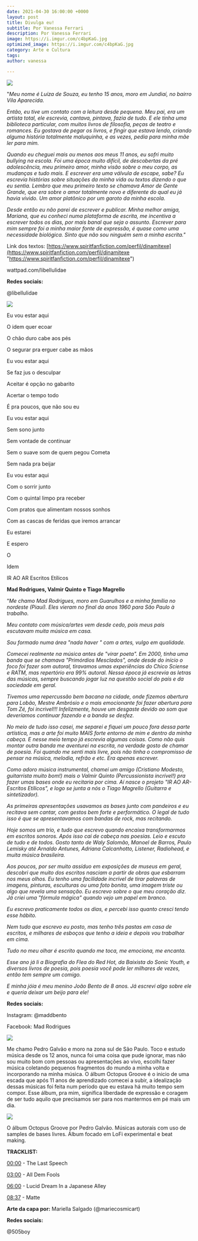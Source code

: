 ```yaml
---
date: 2021-04-30 16:00:00 +0000
layout: post
title: Divulga eu!
subtitle: Por Vanessa Ferrari
description: Por Vanessa Ferrari
image: https://i.imgur.com/c4bpKaG.jpg
optimized_image: https://i.imgur.com/c4bpKaG.jpg
category: Arte e Cultura
tags: 
author: vanessa

---
```

![](https://i.imgur.com/oKfMABW.jpg)

"_Meu nome é Luíza de Souza, eu tenho 15 anos, moro em Jundiaí, no bairro Vila Aparecida._

_Então, eu tive um contato com a leitura desde pequena. Meu pai, era um artista total, ele escrevia, cantava, pintava, fazia de tudo. E ele tinha uma biblioteca particular, com muitos livros de filosofia, peças de teatro e romances. Eu gostava de pegar os livros, e fingir que estava lendo, criando alguma história totalmente maluquinha, e as vezes, pedia para minha mãe ler para mim._

_Quando eu cheguei mais ou menos aos meus 11 anos, eu sofri muito bullying na escola. Foi uma época muito difícil, de descobertas da pré adolescência, meu primeiro amor, minha visão sobre o meu corpo, as mudanças e tudo mais. E escrever era uma válvula de escape, sabe? Eu escrevia histórias sobre situações da minha vida ou textos dizendo o que eu sentia. Lembro que meu primeiro texto se chamava Amor de Gente Grande, que era sobre o amor totalmente novo e diferente do qual eu já havia vivido. Um amor platônico por um garoto da minha escola._

_Desde então eu não parei de escrever e publicar. Minha melhor amiga, Mariana, que eu conheci numa plataforma de escrita, me incentiva a escrever todos os dias, por mais banal que seja o assunto. Escrever para mim sempre foi a minha maior fonte de expressão, é quase como uma necessidade biológica. Sinto que não sou ninguém sem a minha escrita."_

Link dos textos: [https://www.spiritfanfiction.com/perfil/dinamitexe](https://www.spiritfanfiction.com/perfil/dinamitexe "https://www.spiritfanfiction.com/perfil/dinamitexe")

wattpad.com/libellulidae

**Redes sociais:**

@libellulidae

![](https://i.imgur.com/ZM2hz6u.jpg)

Eu vou estar aqui

O idem quer ecoar

O chão duro cabe aos pés

O segurar pra erguer cabe as mãos

Eu vou estar aqui

Se faz jus o desculpar

Aceitar é opção no gabarito

Acertar o tempo todo

É pra poucos, que não sou eu

Eu vou estar aqui

Sem sono junto

Sem vontade de continuar

Sem o suave som de quem pegou Cometa

Sem nada pra beijar

Eu vou estar aqui

Com o sorrir junto

Com o quintal limpo pra receber

Com pratos que alimentam nossos sonhos

Com as cascas de feridas que iremos arrancar

Eu estarei

E espero

O

Idem

IR AO AR Escritos Etílicos

**Mad Rodrigues, Valmir Quinto e Tiago Magrello**

“_Me chamo Mad Rodrigues, moro em Guarulhos e a minha família no nordeste (Piauí). Eles vieram no final da anos 1960 para São Paulo à trabalho._

_Meu contato com música/artes vem desde cedo, pois meus pais escutavam muita música em casa._

_Sou formado numa área "nada haver " com a artes, vulgo em qualidade._

_Comecei realmente na música antes de "virar poeta". Em 2000, tinha uma banda que se chamava "Primórdios Mesclados", onde desde do início o foco foi fazer som autoral, tiravamos umas experiências do Chico Sciense e RATM, mas repertório era 99% autoral. Nessa época já escrevia as letras das músicas, sempre buscando jogar luz na questão social do país e da sociedade em geral._

_Tivemos uma repercussão bem bacana na cidade, onde fizemos abertura para Lobão, Mestre Ambrósio e o mais emocionante foi fazer abertura para Tom Zé, foi incrivel!!! Infelizmente, houve um desgaste devido ao som que deveríamos continuar fazendo e a banda se desfez._

_No meio de tudo isso casei, me separei e fiquei um pouco fora dessa parte artística, mas a arte foi muito MAIS forte entorno de mim e dentro da minha cabeça. E nesse meio tempo já escrevia algumas coisas. Como não quis montar outra banda me aventurei na escrita, na verdade gosto de chamar de poesia. Foi quando me senti mais livre, pois não tinha o compromisso de pensar na música, melodia, refrão e etc. Era apenas escrever._

_Como adoro música instrumental, chamei um amigo (Cristiano Modesto, guitarrista muito bom!) mais o Valmir Quinto (Percussionista incrível!) pra fazer umas bases onde eu recitaria por cima. Aí nasce o projeto "IR AO AR- Escritos Etílicos", e logo se junta a nós o Tiago Magrello (Guitarra e sintetizador)._

_As primeiras apresentações usavamos as bases junto com pandeiros e eu recitava sem cantar, com gestos bem forte e performático. O legal de tudo isso é que se apresentavamos com bandas de rock, mas recitando._

_Hoje somos um trio, e tudo que escrevo quando encaixa transformarmos em escritos sonoros. Após isso cai de cabeça nas poesias. Leio e escuto de tudo e de todos. Gosto tanto de Waly Salomão, Manoel de Barros, Paulo Lemisky até Arnaldo Antunes, Adriana Calcanhotto, Listener, Radiohead, e muita música brasileira._

_Aos poucos, por ser muito assíduo em exposições de museus em geral, descobri que muito dos escritos nasciam a partir de obras que esbarram nos meus olhos. Eu tenho uma facilidade incrível de tirar palavras de imagens, pinturas, esculturas ou uma foto bonita, uma imagem triste ou algo que revela uma sensação. Eu escrevo sobre o que meu coração diz. Já criei uma "fórmula mágica" quando vejo um papel em branco._

_Eu escrevo praticamente todos os dias, e percebi isso quanto cresci tendo esse hábito._

_Nem tudo que escrevo eu posto, mas tenho três pastas em casa de escritos, e milhares de esboços que tenho a ideia e depois vou trabalhar em cima._

_Tudo no meu olhar é escrito quando me toca, me emociona, me encanta._

_Esse ano já li a Biografia do Flea do Red Hot, da Baixista do Sonic Youth, e diversos livros de poesia, pois poesia você pode ler milhares de vezes, então tem sempre um comigo._

_E minha jóia é meu menino João Bento de 8 anos. Já escrevi algo sobre ele e queria deixar um beijo para ele!_

**Redes sociais:**

Instagram: @maddbento

Facebook: Mad Rodrigues

![](https://i.imgur.com/X0w2frC.jpg)

Me chamo Pedro Galvão e moro na zona sul de São Paulo. Toco e estudo música desde os 12 anos, nunca foi uma coisa que pude ignorar, mas não sou muito bom com pessoas ou apresentações ao vivo, escolhi fazer música coletando pequenos fragmentos do mundo a minha volta e incorporando na minha música. O álbum Octopus Groove é o inicio de uma escada que após 11 anos de aprendizado comecei a subir, a idealização dessas músicas foi feita num período que eu estava há muito tempo sem compor. Esse álbum, pra mim, significa liberdade de expressão e coragem de ser tudo aquilo que precisamos ser para nos mantermos em pé mais um dia.

![](https://i.imgur.com/mp43Vcq.png)

O álbum Octopus Groove por Pedro Galvão. Músicas autorais com uso de samples de bases livres. Álbum focado em LoFi experimental e beat making.

**TRACKLIST:**

[00:00](https://www.youtube.com/watch?v=6XHvuDTH06o&t=0s) - The Last Speech

[03:00](https://www.youtube.com/watch?v=6XHvuDTH06o&t=180s) - All Dem Fools

[06:00](https://www.youtube.com/watch?v=6XHvuDTH06o&t=360s) - Lucid Dream In a Japanese Alley

[08:37](https://www.youtube.com/watch?v=6XHvuDTH06o&t=517s) - Matte

**Arte da capa por:** Mariella Salgado (@mariecosmicart)

**Redes sociais:**

@505boy